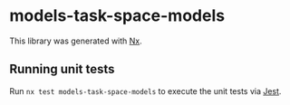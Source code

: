 # models-task-space-models

This library was generated with [Nx](https://nx.dev).

## Running unit tests

Run `nx test models-task-space-models` to execute the unit tests via [Jest](https://jestjs.io).
